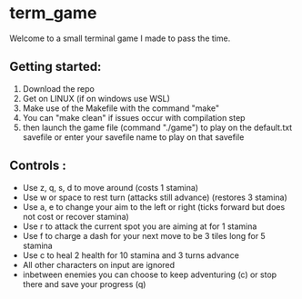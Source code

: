 # term_game

Welcome to a small terminal game I made to pass the time.

## Getting started:

1. Download the repo
2. Get on LINUX (if on windows use WSL) 
3. Make use of the Makefile with the command "make" 
4. You can "make clean" if issues occur with compilation step
5. then launch the game file (command "./game") to play on the default.txt savefile or enter your savefile name to play on that savefile

## Controls :
- Use z, q, s, d to move around (costs 1 stamina)
- Use w or space to rest turn (attacks still advance) (restores 3 stamina)
- Use a, e to change your aim to the left or right (ticks forward but does not cost or recover stamina)
- Use r to attack the current spot you are aiming at for 1 stamina
- Use f to charge a dash for your next move to be 3 tiles long for 5 stamina
- Use c to heal 2 health for 10 stamina and 3 turns advance
- All other characters on input are ignored
- inbetween enemies you can choose to keep adventuring (c) or stop there and save your progress (q)
